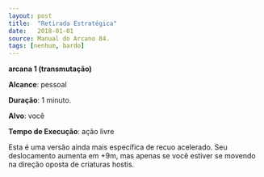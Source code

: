 ```yaml
---
layout: post
title:  "Retirada Estratégica"
date:   2018-01-01
source: Manual do Arcano 84.
tags: [nenhum, bardo]
---
```


**arcana 1 (transmutação)**

**Alcance**: pessoal

**Duração**: 1 minuto.

**Alvo**: você

**Tempo de Execução**: ação livre

Esta é uma versão ainda mais específica de recuo acelerado. Seu deslocamento aumenta em +9m, mas apenas se você estiver se movendo na direção oposta de criaturas hostis.
